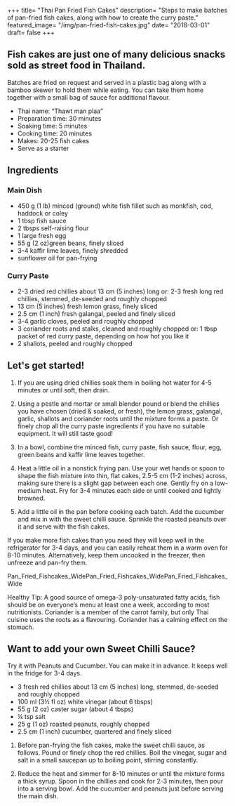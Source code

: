 +++
title= "Thai Pan Fried Fish Cakes"
description= "Steps to make batches of pan-fried fish cakes, along with how to create the curry paste."
featured_image= "/img/pan-fried-fish-cakes.jpg"
date= "2018-03-01"
draft= false
+++

## Fish cakes are just one of many delicious snacks sold as street food in Thailand.

Batches are fried on request and served in a plastic bag along with a bamboo skewer to hold them while eating. You can take them home together with a small bag of sauce for additional flavour.

- Thai name: “Thawt man plaa”
- Preparation time: 30 minutes
- Soaking time: 5 minutes
- Cooking time: 20 minutes
- Makes: 20-25 fish cakes
- Serve as a starter

## Ingredients

### Main Dish

- 450 g (1 lb) minced (ground) white fish fillet such as monkfish, cod, haddock or coley
- 1 tbsp fish sauce
- 2 tbsps self-raising flour
- 1 large fresh egg
- 55 g (2 oz)green beans, finely sliced
- 3-4 kaffir lime leaves, finely shredded
- sunflower oil for pan-frying

### Curry Paste

- 2-3 dried red chillies about 13 cm (5 inches) long or: 2-3 fresh long red chillies, stemmed, de-seeded and roughly chopped
- 13 cm (5 inches) fresh lemon grass, finely sliced
- 2.5 cm (1 inch) fresh galangal, peeled and finely sliced
- 3-4 garlic cloves, peeled and roughly chopped
- 3 coriander roots and stalks, cleaned and roughly chopped or: 1 tbsp packet of red curry paste, depending on how hot you like it
- 2 shallots, peeled and roughly chopped

## Let's get started!

1. If you are using dried chillies soak them in boiling hot water for 4-5 minutes or until soft, then drain.

2. Using a pestle and mortar or small blender pound or blend the chillies you have chosen (dried & soaked, or fresh), the lemon grass, galangal, garlic, shallots and coriander roots until the mixture forms a paste. Or finely chop all the curry paste ingredients if you have no suitable equipment. It will still taste good!

3. In a bowl, combine the minced fish, curry paste, fish sauce, flour, egg, green beans and kaffir lime leaves together.

4. Heat a little oil in a nonstick frying pan. Use your wet hands or spoon to shape the fish mixture into thin, flat cakes, 2.5-5 cm (1-2 inches) across, making sure there is a slight gap between each one. Gently fry on a low-medium heat. Fry for 3-4 minutes each side or until cooked and lightly browned.

5. Add a little oil in the pan before cooking each batch. Add the cucumber and mix in with the sweet chilli sauce. Sprinkle the roasted peanuts over it and serve with the fish cakes.

If you make more fish cakes than you need they will keep well in the refrigerator for 3-4 days, and you can easily reheat them in a warm oven for 8-10 minutes. Alternatively, keep them uncooked in the freezer, then unfreeze and pan-fry them.

Pan_Fried_Fishcakes_WidePan_Fried_Fishcakes_WidePan_Fried_Fishcakes_Wide

Healthy Tip: A good source of omega-3 poly-unsaturated fatty acids, fish should be on everyone’s menu at least one a week, according to most nutritionists. Coriander is a member of the carrot family, but only Thai cuisine uses the roots as a flavouring. Coriander has a calming effect on the stomach.

## Want to add your own Sweet Chilli Sauce?

Try it with Peanuts and Cucumber﻿﻿﻿﻿. You can make it in advance. It keeps well in the fridge for 3-4 days.

- 3 fresh red chillies about 13 cm (5 inches) long, stemmed, de-seeded and roughly chopped
- 100 ml (3½ fl oz) white vinegar (about 6 tbsps)
- 55 g (2 oz) caster sugar (about 4 tbsps)
- ¼ tsp salt
- 25 g (1 oz) roasted peanuts, roughly chopped
- 2.5 cm (1 inch) cucumber, quartered and finely sliced

1. Before pan-frying the fish cakes, make the sweet chilli sauce, as follows. Pound or finely chop the red chillies. Boil the vinegar, sugar and salt in a small saucepan up to boiling point, stirring constantly.

2. Reduce the heat and simmer for 8-10 minutes or until the mixture forms a thick syrup. Spoon in the chillies and cook for 2-3 minutes, then pour into a serving bowl. Add the cucumber and peanuts just before serving the main dish.

